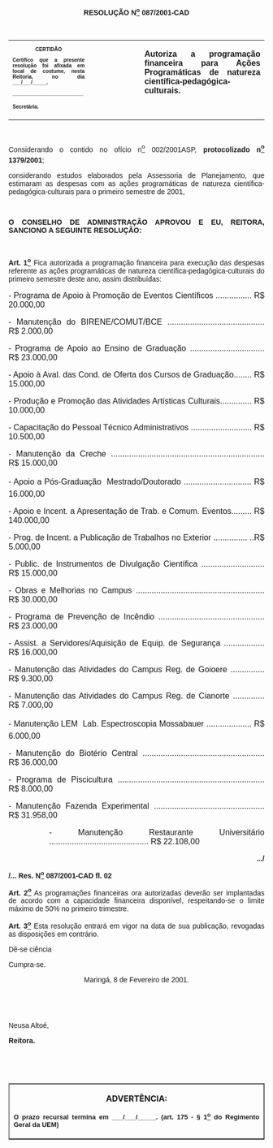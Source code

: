 <BODY>

<B><FONT FACE="Arial"><P ALIGN="CENTER">RESOLU&Ccedil;&Atilde;O N<U><SUP>o</U></SUP>  087/2001-CAD</P>
</B><P ALIGN="JUSTIFY"></P>
<P ALIGN="JUSTIFY">&nbsp;</P></FONT>
<TABLE CELLSPACING=0 BORDER=0 CELLPADDING=7 WIDTH=604>
<TR><TD WIDTH="31%" VALIGN="TOP">
<B><FONT FACE="Arial" SIZE=1><P ALIGN="CENTER">CERTID&Atilde;O</P>
<P ALIGN="JUSTIFY">   Certifico que a presente resolu&ccedil;&atilde;o foi afixada em local de costume, nesta Reitoria, no dia ___/___/_____.</P>
<P ALIGN="JUSTIFY"></P>
<P ALIGN="JUSTIFY">_________________________</P>
<P ALIGN="JUSTIFY">Secret&aacute;ria.</B></FONT></TD>
<TD WIDTH="20%" VALIGN="TOP">&nbsp;</TD>
<TD WIDTH="48%" VALIGN="TOP">
<B><FONT FACE="Arial"><P ALIGN="JUSTIFY">Autoriza a programa&ccedil;&atilde;o financeira para A&ccedil;&otilde;es Program&aacute;ticas de natureza cient&iacute;fica-pedag&oacute;gica-culturais.</B></FONT></TD>
</TR>
</TABLE>

<FONT FACE="Arial"><P ALIGN="JUSTIFY"></P>
<P ALIGN="JUSTIFY">&nbsp;</P>
<P ALIGN="JUSTIFY">Considerando o contido no of&iacute;cio n<U><SUP>o</U></SUP> 002/2001ASP, <B>protocolizado n<U><SUP>o</B></U></SUP> <B>1379/2001</B>;</P>
<P ALIGN="JUSTIFY">considerando  estudos elaborados pela Assessoria de Planejamento, que estimaram as despesas com as a&ccedil;&otilde;es program&aacute;ticas de natureza cient&iacute;fica-pedag&oacute;gica-culturais para o primeiro semestre de 2001, </P>

<P>&nbsp;</P>
<B><P ALIGN="JUSTIFY">O CONSELHO DE ADMINISTRA&Ccedil;&Atilde;O APROVOU E EU, REITORA, SANCIONO A SEGUINTE RESOLU&Ccedil;&Atilde;O:</P>
</B><P ALIGN="JUSTIFY"></P>
<P ALIGN="JUSTIFY">&nbsp;</P>
<B><P ALIGN="JUSTIFY">Art. 1<U><SUP>o</U></SUP> </B>Fica autorizada a programa&ccedil;&atilde;o financeira para execu&ccedil;&atilde;o das despesas referente as a&ccedil;&otilde;es program&aacute;ticas de natureza cient&iacute;fica-pedag&oacute;gica-culturais do primeiro semestre deste ano, assim distribu&iacute;das:</P>
</FONT><FONT FACE="Arial" SIZE=3><P ALIGN="JUSTIFY">- Programa de Apoio &agrave; Promo&ccedil;&atilde;o de Eventos Cient&iacute;ficos ................ R$  20.000,00 </P>
<P ALIGN="JUSTIFY">- Manuten&ccedil;&atilde;o do BIRENE/COMUT/BCE ........................................... R$   2.000,00</P>
<P ALIGN="JUSTIFY">- Programa de Apoio ao Ensino de Gradua&ccedil;&atilde;o ................................. R$  23.000,00</P>
<P ALIGN="JUSTIFY">- Apoio &agrave; Aval. das Cond. de Oferta dos Cursos de Gradua&ccedil;&atilde;o........ R$ 15.000,00</P>
<P ALIGN="JUSTIFY">- Produ&ccedil;&atilde;o e Promo&ccedil;&atilde;o das Atividades Art&iacute;sticas Culturais.............. R$  10.000,00</P>
<P ALIGN="JUSTIFY">- Capacita&ccedil;&atilde;o do Pessoal T&eacute;cnico Administrativos ........................... R$  10.500,00</P>
<P ALIGN="JUSTIFY">- Manuten&ccedil;&atilde;o da Creche .................................................................... R$  15.000,00</P>
<P ALIGN="JUSTIFY">- Apoio a P&oacute;s-Gradua&ccedil;&atilde;o  Mestrado/Doutorado .............................. R$  16.000,00</P>
<P ALIGN="JUSTIFY">- Apoio e Incent. a Apresenta&ccedil;&atilde;o de Trab. e Comum. Eventos......... R$ 140.000,00</P>
<P ALIGN="JUSTIFY">- Prog. de Incent. a Publica&ccedil;&atilde;o de Trabalhos no Exterior ............... ..R$    5.000,00</P>
<P ALIGN="JUSTIFY">- Public. de Instrumentos de Divulga&ccedil;&atilde;o Cient&iacute;fica ............................ R$  15.000,00</P>
<P ALIGN="JUSTIFY">- Obras e Melhorias no Campus ......................................................... R$  30.000,00</P>
<P ALIGN="JUSTIFY">- Programa de Preven&ccedil;&atilde;o de Inc&ecirc;ndio ............................................... R$  23.000,00</P>
<P ALIGN="JUSTIFY">- Assist. a Servidores/Aquisi&ccedil;&atilde;o de Equip. de Seguran&ccedil;a .................. R$  16.000,00</P>
<P ALIGN="JUSTIFY">- Manuten&ccedil;&atilde;o das Atividades do Campus Reg. de Goioere ............... R$    9.300,00</P>
<P ALIGN="JUSTIFY">- Manuten&ccedil;&atilde;o das Atividades do Campus Reg. de Cianorte .............. R$    7.000,00</P>
<P ALIGN="JUSTIFY">- Manuten&ccedil;&atilde;o LEM  Lab. Espectroscopia Mossabauer .................... R$    6.000,00</P>
<P ALIGN="JUSTIFY">- Manuten&ccedil;&atilde;o do Biot&eacute;rio Central ...................................................... R$   36.000,00</P>
<P ALIGN="JUSTIFY">- Programa de Piscicultura ................................................................. R$    8.000,00</P>
<P ALIGN="JUSTIFY">- Manuten&ccedil;&atilde;o Fazenda Experimental ................................................. R$  31.958,00</P><DIR>
<DIR>

<P ALIGN="JUSTIFY">- Manuten&ccedil;&atilde;o Restaurante Universit&aacute;rio ............................................ R$  22.108,00</P>
</FONT><FONT FACE="Arial"><P ALIGN="JUSTIFY"></P></DIR>
</DIR>

<B><P ALIGN="RIGHT">.../</P>
</B><P ALIGN="JUSTIFY"></P>
<B><P ALIGN="JUSTIFY">/... Res. N<U><SUP>o</U></SUP> 087/2001-CAD&#9;&#9;&#9;&#9;&#9;&#9;&#9;       fl. 02</P>
</B><P ALIGN="JUSTIFY"></P>
<B><P ALIGN="JUSTIFY">Art. 2<U><SUP>o</B></U></SUP> As programa&ccedil;&otilde;es financeiras ora autorizadas dever&atilde;o ser implantadas de acordo com a capacidade financeira dispon&iacute;vel, respeitando-se o limite m&aacute;ximo de 50% no primeiro trimestre. </P>
<B><P ALIGN="JUSTIFY">Art. 3<U><SUP>o</B></U></SUP> Esta resolu&ccedil;&atilde;o entrar&aacute; em vigor na data de sua publica&ccedil;&atilde;o, revogadas as disposi&ccedil;&otilde;es em contr&aacute;rio.</P>
<P ALIGN="JUSTIFY">D&ecirc;-se ci&ecirc;ncia</P>
<P ALIGN="JUSTIFY">Cumpra-se.</P>
<P ALIGN="JUSTIFY"></P>
<P ALIGN="CENTER">                              Maring&aacute;, 8 de Fevereiro de 2001.</P>
<P ALIGN="RIGHT"></P>
<P>&nbsp;</P>
<P>&nbsp;</P>
<P>                                             Neusa Alto&eacute;,</P>
<P>                                             <B>Reitora.</P>
</B>
<P>&nbsp;</P>
<P>&nbsp;</P></FONT>
<TABLE BORDER CELLSPACING=1 CELLPADDING=4 WIDTH=207>
<TR><TD VALIGN="TOP">
<B><P ALIGN="CENTER">ADVERT&Ecirc;NCIA:</P>
<FONT FACE="Arial" SIZE=2><P ALIGN="JUSTIFY">O prazo recursal termina em ___/___/_____. (art. 175 - § 1<U><SUP>o</U></SUP> do Regimento Geral da UEM)</B></FONT></TD>
</TR>
</TABLE>

<FONT FACE="Arial"></FONT></BODY>
